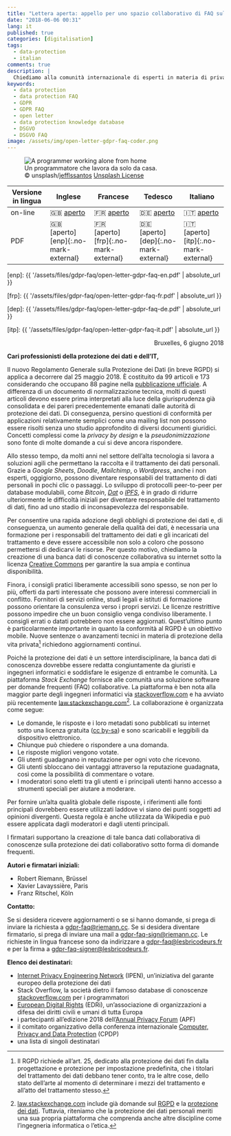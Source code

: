```yaml
---
title: "Lettera aperta: appello per uno spazio collaborativo di FAQ sulla protezione dei dati"
date: "2018-06-06 00:31"
lang: it
published: true
categories: [digitalisation]
tags:
  - data-protection
  - italian
comments: true
description: |
  Chiediamo alla comunità internazionale di esperti in materia di privacy e IT di stabilire una base di conoscenze collaborative su Internet per la protezione dei dati (GDPR FAQ).
keywords:
  - data protection
  - data protection FAQ
  - GDPR
  - GDPR FAQ
  - open letter
  - data protection knowledge database
  - DSGVO
  - DSGVO FAQ
image: /assets/img/open-letter-gdpr-faq-coder.png
---
```


<figure>
  <img src="{{ "/assets/img/open-letter-gdpr-faq-coder.png" | absolute_url }}" alt="A programmer working alone from home">
  <figcaption><div class="caption">Un programmatore che lavora da solo da casa.</div>
<div class="license">© unsplash/<a href="https://unsplash.com/photos/9SoCnyQmkzI">jefflssantos</a> <a href="https://unsplash.com/license">Unsplash License</a>
</div></figcaption>
</figure>

| Versione in lingua | Inglese                                | Francese                               | Tedesco                                | Italiano                               |
| ------------------ | -------------------------------------- | -------------------------------------- | -------------------------------------- | -------------------------------------- |
| on-line            | :gb: [aperto][eno]                     | :fr: [aperto][fro]                     | :de: [aperto][deo]                     | :it: [aperto][ito]                     |
| PDF                | :gb: [aperto][enp]{:.no-mark-external} | :fr: [aperto][frp]{:.no-mark-external} | :de: [aperto][dep]{:.no-mark-external} | :it: [aperto][itp]{:.no-mark-external} |

[eno]: 2018-06-06-open-letter-call-for-a-collaborative-data-protection-faq.md
[enp]: {{ '/assets/files/gdpr-faq/open-letter-gdpr-faq-en.pdf' | absolute_url }}

[fro]: https://lesbricodeurs.fr/notes/RGPD-FAQ/
[frp]: {{ '/assets/files/gdpr-faq/open-letter-gdpr-faq-fr.pdf' | absolute_url }}

[deo]: 2018-06-06-open-letter-call-for-a-collaborative-data-protection-faq-de.md
[dep]: {{ '/assets/files/gdpr-faq/open-letter-gdpr-faq-de.pdf' | absolute_url }}

[ito]: 2018-06-06-open-letter-call-for-a-collaborative-data-protection-faq-it.md
[itp]: {{ '/assets/files/gdpr-faq/open-letter-gdpr-faq-it.pdf' | absolute_url }}

<div style="text-align:right">
Bruxelles, 6 giugno 2018
</div>


**Cari professionisti della protezione dei dati e dell’IT,**

Il nuovo Regolamento Generale sulla Protezione dei Dati (in breve RGPD) si applica a decorrere dal 25 maggio 2018. È costituito da 99 articoli e 173 considerando che occupano 88 pagine nella [pubblicazione ufficiale][GDPR-eurlex]. A differenza di un documento di normalizzazione tecnica, molti di questi articoli devono essere prima interpretati alla luce della giurisprudenza già consolidata e dei pareri precedentemente emanati dalle autorità di protezione dei dati. Di conseguenza, persino questioni di conformità per applicazioni relativamente semplici come una mailing list non possono essere risolti senza uno studio approfondito di diversi documenti giuridici. Concetti complessi come la *privacy by design* e la *pseudonimizzazione* sono fonte di molte domande a cui si deve ancora rispondere.

Allo stesso tempo, da molti anni nel settore dell’alta tecnologia si lavora a soluzioni agili che permettano la raccolta e il trattamento dei dati personali. Grazie a *Google Sheets*, *Doodle*, *Mailchimp*, o *Wordpress*, anche i non esperti, oggigiorno, possono diventare responsabili del trattamento di dati personali in pochi clic o passaggi. Lo sviluppo di protocolli peer-to-peer per database modulabili, come *Bitcoin*, *[Dat]* o *[IPFS]*, è in grado di ridurre ulteriormente le difficoltà iniziali per diventare responsabile del trattamento di dati, fino ad uno stadio di inconsapevolezza del responsabile.

<!--more-->

Per consentire una rapida adozione degli obblighi di protezione dei dati e, di conseguenza, un aumento generale della qualità dei dati, è necessaria una formazione per i responsabili del trattamento dei dati e gli incaricati del trattamento e deve essere accessibile non solo a coloro che possono permettersi di dedicarvi le risorse. Per questo motivo, chiediamo la creazione di una banca dati di conoscenze collaborativa su internet sotto la licenza [Creative Commons][creative commons] per garantire la sua ampia e continua disponibilità.

Finora, i consigli pratici liberamente accessibili sono spesso, se non per lo più, offerti da parti interessate che possono avere interessi commerciali in conflitto. Fornitori di servizi online, studi legali e istituti di formazione possono orientare la consulenza verso i propri servizi. Le licenze restrittive possono impedire che un buon consiglio venga condiviso liberamente. I consigli errati o datati potrebbero non essere aggiornati. Quest’ultimo punto è particolarmente
importante in quanto la conformità al RGPD è un obiettivo mobile. Nuove sentenze o avanzamenti tecnici in materia di protezione della vita privata[^state-of-art] richiedono aggiornamenti continui.

[^state-of-art]: Il RGPD richiede all’art. 25, dedicato alla protezione dei dati fin dalla progettazione e protezione per impostazione predefinita, che i titolari del trattamento dei dati debbano tener conto, tra le altre cose, dello stato dell’arte al momento di determinare i mezzi del trattamento e all’atto del trattamento stesso.

Poiché la protezione dei dati è un settore interdisciplinare, la banca dati di conoscenza dovrebbe essere redatta congiuntamente da giuristi e ingegneri informatici e soddisfare le esigenze di entrambe le comunità. La piattaforma *Stack Exchange* fornisce alle comunità una soluzione software per domande frequenti (FAQ) collaborative. La piattaforma è ben nota alla maggior parte degli ingegneri informatici via [stackoverflow.com] e ha avviato più recentemente [law.stackexchange.com][law.stackexchange.com][^law-stackexchange]. La collaborazione è organizzata come segue:

- Le domande, le risposte e i loro metadati sono pubblicati su internet sotto una licenza gratuita ([cc by-sa]) e sono scaricabili e leggibili da dispositivo elettronico.
- Chiunque può chiedere o rispondere a una domanda.
- Le risposte migliori vengono votate.
- Gli utenti guadagnano in reputazione per ogni voto che ricevono.
- Gli utenti sbloccano dei vantaggi attraverso la reputazione guadagnata, così come la possibilità di commentare o votare.
- I moderatori sono eletti tra gli utenti e i principali utenti hanno accesso a strumenti speciali per aiutare a moderare.

Per fornire un’alta qualità globale delle risposte, i riferimenti alle fonti principali dovrebbero essere utilizzati laddove vi siano dei punti soggetti ad opinioni divergenti. Questa regola è anche utilizzata da Wikipedia e può essere applicata dagli moderatori e dagli utenti principali.

[^law-stackexchange]: [law.stackexchange.com] include già domande sul [RGPD](https://law.stackexchange.com/questions/tagged/gdpr) e la [protezione dei dati](https://law.stackexchange.com/questions/tagged/gdpr+data-protection). Tuttavia, riteniamo che la protezione dei dati personali meriti una sua propria piattaforma che comprenda anche altre discipline come l’ingegneria informatica o l’etica.

I firmatari supportano la creazione di tale banca dati collaborativa di conoscenze sulla protezione dei dati collaborativo sotto forma di domande frequenti.

**Autori e firmatari iniziali:**

- Robert Riemann, Brüssel
- Xavier Lavayssière, Paris
- Franz Ritschel, Köln

**Contatto:**

Se si desidera ricevere aggiornamenti o se si hanno domande, si prega di inviare la richiesta a <gdpr-faq@riemann.cc>. Se si desidera diventare firmatario, si prega di inviare una mail a <gdpr-faq-sign@riemann.cc>. Le richieste in lingua francese sono da indirizzare a <gdpr-faq@lesbricodeurs.fr> e per la firma a <gdpr-faq-signer@lesbricodeurs.fr>.

**Elenco dei destinatari:**

- [Internet Privacy Engineering Network][IPEN] (IPEN), un’iniziativa del garante europeo della protezione dei dati
- Stack Overflow, la società dietro il famoso database di conoscenze [stackoverflow.com] per i programmatori
- [European Digital Rights][EDRi] (EDRi), un’associazione di organizzazioni a difesa dei diritti civili e umani di tutta Europa
- i partecipanti all’edizione 2018 dell’[Annual Privacy Forum](http://privacyforum.eu/) (APF)
- il comitato organizzativo della conferenza internazionale [Computer, Privacy and Data Protection][CPDP] (CPDP)
- una lista di singoli destinatari

[stackoverflow.com]: https://stackoverflow.com "Programmer’s knowledge database Stackoverflow"
[IPEN]: https://edps.europa.eu/data-protection/ipen-internet-privacy-engineering-network_en "Internet Privacy Engineering Network"
[EDRi]: https://edri.org/
[CPDP]: http://www.cpdpconferences.org/
[GDPR-eurlex]: http://eur-lex.europa.eu/legal-content/EN/TXT/?uri=uriserv:OJ.L_.2016.119.01.0001.01.ENG "GDPR in the Official Journal of the European Union"
[Dat]: https://datproject.org/
[IPFS]: https://ipfs.io/
[creative commons]: https://creativecommons.org/
[law.stackexchange.com]: https://law.stackexchange.com
[cc by-sa]: https://creativecommons.org/licenses/by-sa/3.0/
